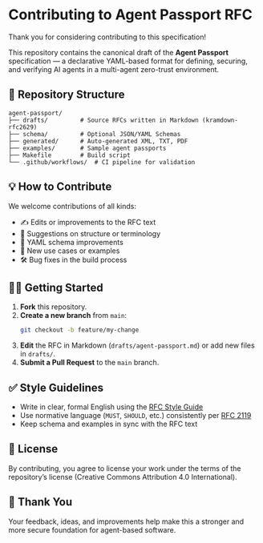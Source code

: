 # Contributing to Agent Passport RFC

Thank you for considering contributing to this specification!

This repository contains the canonical draft of the **Agent Passport** specification — a declarative YAML-based format for defining, securing, and verifying AI agents in a multi-agent zero-trust environment.

## 📁 Repository Structure

```
agent-passport/
├── drafts/         # Source RFCs written in Markdown (kramdown-rfc2629)
├── schema/         # Optional JSON/YAML Schemas
├── generated/      # Auto-generated XML, TXT, PDF
├── examples/       # Sample agent passports
├── Makefile        # Build script
└── .github/workflows/  # CI pipeline for validation
```

## 💡 How to Contribute

We welcome contributions of all kinds:

- ✍️ Edits or improvements to the RFC text
- 📐 Suggestions on structure or terminology
- 🧪 YAML schema improvements
- 📄 New use cases or examples
- 🛠 Bug fixes in the build process

## 🧑‍💻 Getting Started

1. **Fork** this repository.
2. **Create a new branch** from `main`:
   ```bash
   git checkout -b feature/my-change
   ```
3. **Edit** the RFC in Markdown (`drafts/agent-passport.md`) or add new files in `drafts/`.
5. **Submit a Pull Request** to the `main` branch.

## ✅ Style Guidelines

- Write in clear, formal English using the [RFC Style Guide](https://www.rfc-editor.org/materials/)
- Use normative language (`MUST`, `SHOULD`, etc.) consistently per [RFC 2119](https://www.rfc-editor.org/rfc/rfc2119.html)
- Keep schema and examples in sync with the RFC text

## 📝 License

By contributing, you agree to license your work under the terms of the repository’s license (Creative Commons Attribution 4.0 International).

## 🙏 Thank You

Your feedback, ideas, and improvements help make this a stronger and more secure foundation for agent-based software.
